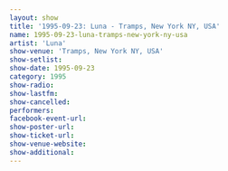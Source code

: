 ```yaml
---
layout: show
title: '1995-09-23: Luna - Tramps, New York NY, USA'
name: 1995-09-23-luna-tramps-new-york-ny-usa
artist: 'Luna'
show-venue: 'Tramps, New York NY, USA'
show-setlist: 
show-date: 1995-09-23
category: 1995
show-radio: 
show-lastfm: 
show-cancelled: 
performers: 
facebook-event-url: 
show-poster-url: 
show-ticket-url: 
show-venue-website: 
show-additional: 
---
```


